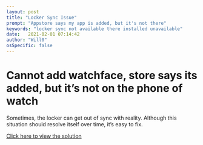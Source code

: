```yaml
---
layout: post
title: "Locker Sync Issue"
prompt: "Appstore says my app is added, but it's not there"
keywords: "locker sync not available there installed unavailable"
date:   2021-02-01 07:14:42
author: "Will0"
osSpecific: false
---
```


# Cannot add watchface, store says its added, but it’s not on the phone of watch

Sometimes, the locker can get out of sync with reality. Although this situation should resolve itself over time, it’s easy to fix.

[Click here to view the solution](/topic/lockerSync)